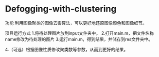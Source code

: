 ﻿# Defogging-with-clustering

功能
利用图像聚类的图像去雾算法，可以更好地还原图像颜色和图像细节。

项目运行方式
1.将待处理图片放到input文件夹中。
2.打开main.m，把文件名称name修改为待处理的图片
3.运行main.m，得到结果，并储存到res文件夹中。

4.（可选）根据图像性质修改聚类数等参数，从而到更好的结果。

